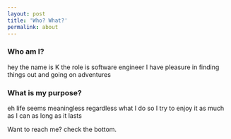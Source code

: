 ```yaml
---
layout: post
title: 'Who? What?'
permalink: about
---
```


### Who am I?

hey
the name is K
the role is software engineer
I have pleasure in finding things out
and going on adventures


### What is my purpose?
eh
life seems meaningless
regardless what I do
so
I try to enjoy it
as much as I can
as long as it lasts




Want to reach me? check the bottom.
